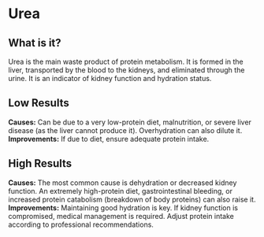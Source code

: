 # Urea

## What is it?
Urea is the main waste product of protein metabolism. It is formed in the liver, transported by the blood to the kidneys, and eliminated through the urine. It is an indicator of kidney function and hydration status.

## Low Results
**Causes:** Can be due to a very low-protein diet, malnutrition, or severe liver disease (as the liver cannot produce it). Overhydration can also dilute it.
**Improvements:** If due to diet, ensure adequate protein intake.

## High Results
**Causes:** The most common cause is dehydration or decreased kidney function. An extremely high-protein diet, gastrointestinal bleeding, or increased protein catabolism (breakdown of body proteins) can also raise it.
**Improvements:** Maintaining good hydration is key. If kidney function is compromised, medical management is required. Adjust protein intake according to professional recommendations.
